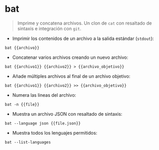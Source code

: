 # bat

> Imprime y concatena archivos.
> Un clon de `cat` con resaltado de sintaxis e integración con `git`.

- Imprimir los contenidos de un archivo a la salida estándar (`stdout`):

`bat {{archivo}}`

- Concatenar varios archivos creando un nuevo archivo:

`bat {{archivo1}} {{archivo2}} > {{archivo_objetivo}}`

- Añade múltiples archivos al final de un archivo objetivo:

`bat {{archivo1}} {{archivo2}} >> {{archivo_objetivo}}`

- Numera las lineas del archivo:

`bat -n {{file}}`

- Muestra un archivo JSON con resaltado de sintaxis:

`bat --language json {{file.json}}`

- Muestra todos los lenguajes permitidos:

`bat --list-languages`
